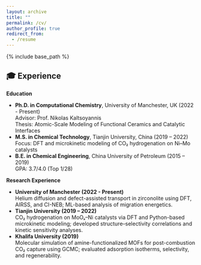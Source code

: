 ```yaml
---
layout: archive
title: ""
permalink: /cv/
author_profile: true
redirect_from:
  - /resume
---
```


{% include base_path %}

🎓 Experience
------
**Education**  
- **Ph.D. in Computational Chemistry**, University of Manchester, UK (2022 - Present) <br>
  Advisor: Prof. Nikolas Kaltsoyannis <br> Thesis: Atomic-Scale Modeling of Functional Ceramics and Catalytic Interfaces
- **M.S. in Chemical Technology**, Tianjin University, China (2019 – 2022) <br>
  Focus: DFT and microkinetic modeling of CO₂ hydrogenation on Ni–Mo catalysts
- **B.E. in Chemical Engineering**, China University of Petroleum (2015 – 2019) <br>
  GPA: 3.7/4.0 (Top 1/28)

**Research Experience**  
- **University of Manchester (2022 - Present)** <br>
  Helium diffusion and defect-assisted transport in zirconolite using DFT, AIRSS, and CI-NEB; ML-based analysis of migration energetics.
- **Tianjin University (2019 – 2022)** <br>
  CO₂ hydrogenation on MoOₓ–Ni catalysts via DFT and Python-based microkinetic modeling; developed structure–selectivity correlations and kinetic sensitivity analyses.
- **Khalifa University (2019)** <br>
  Molecular simulation of amine-functionalized MOFs for post-combustion CO₂ capture using GCMC; evaluated adsorption isotherms, selectivity, and regenerability.

